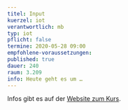 ```yaml
---
titel: Input
kuerzel: iot
verantwortlich: mb
typ: iot
pflicht: false
termine: 2020-05-28 09:00
empfohlene-voraussetzungen: 
published: true
dauer: 240
raum: 3.209
info: Heute geht es um …
---
```


Infos gibt es auf der [Website zum Kurs](https://moxd.io/iot2020).
